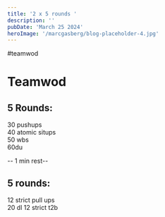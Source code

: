 ```yaml
---
title: '2 x 5 rounds '
description: ''
pubDate: 'March 25 2024'
heroImage: '/marcgasberg/blog-placeholder-4.jpg'
---
```

#teamwod
# Teamwod

## 5 Rounds:  
30 pushups  
40 atomic situps  
50 wbs  
60du

-- 1 min rest-- 

## 5 rounds:  
12 strict pull ups  
20 dl
12 strict t2b  
